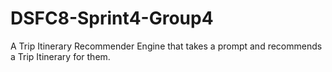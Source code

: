 # DSFC8-Sprint4-Group4
A Trip Itinerary Recommender Engine that takes a prompt and recommends a Trip Itinerary for them.
